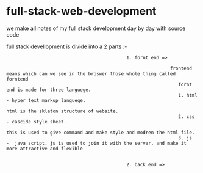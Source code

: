 # full-stack-web-development
we make all notes of my full stack development day by day with source code

full stack devellopment is divide into a 2 parts :-


                                                1. fornt end => 
                                                            
                                                                frontend means which can we see in the broswer those whole thing called forntend
                                                                   fornt end is made for three languege.
                                                                   1. html - hyper text markup languege.
                                                                              html is the skleton structure of website.
                                                                   2. css  - cascide style sheet.
                                                                              this is used to give command and make style and modren the html file.
                                                                   3. js   -  java script. js is used to join it with the server. and make it more attractive and flexible
                                                      
                                                                  
                                                2. back end =>  
                                                
                                                  
